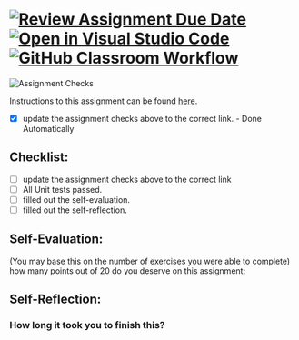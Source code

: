 [![Review Assignment Due Date](https://classroom.github.com/assets/deadline-readme-button-24ddc0f5d75046c5622901739e7c5dd533143b0c8e959d652212380cedb1ea36.svg)](https://classroom.github.com/a/1-StSSCt)
[![Open in Visual Studio Code](https://classroom.github.com/assets/open-in-vscode-718a45dd9cf7e7f842a935f5ebbe5719a5e09af4491e668f4dbf3b35d5cca122.svg)](https://classroom.github.com/online_ide?assignment_repo_id=13636339&assignment_repo_type=AssignmentRepo)
[![GitHub Classroom Workflow](https://github.com/IT3049C-Lively-FA23/js-and-dom-exercises-irvinese/actions/workflows/classroom.yml/badge.svg)](https://github.com/IT3049C-Lively-FA23/js-and-dom-exercises-irvinese/actions/workflows/classroom.yml)
===================================
![Assignment Checks](https://github.com/IT3049C/JS-and-DOM-Exercises/workflows/Assignment%20Checks/badge.svg)

Instructions to this assignment can be found [here](https://reedws.github.io/IT3049C/coursework/labs/js-and-dom-exercises/).
- [x] update the assignment checks above to the correct link. - Done Automatically
## Checklist:
- [ ] update the assignment checks above to the correct link
- [ ] All Unit tests passed.
- [ ] filled out the self-evaluation.
- [ ] filled out the self-reflection.

## Self-Evaluation: 
(You may base this on the number of exercises you were able to complete)
how many points out of 20 do you deserve on this assignment:

## Self-Reflection:
<!-- What did you learn that you found interesting -->

### How long it took you to finish this?
